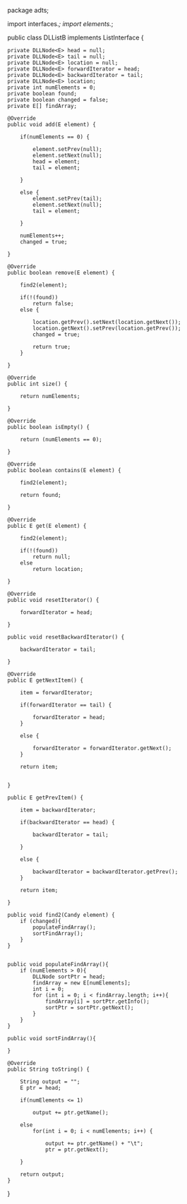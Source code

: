 package adts;

import interfaces.*;
import elements.*;

public class DLListB<E> implements ListInterface<Candy> {

	private DLLNode<E> head = null;
	private DLLNode<E> tail = null;
	private DLLNode<E> location = null;
	private DLLNode<E> forwardIterator = head;
	private DLLNode<E> backwardIterator = tail;
	private DLLNode<E> location;
	private int numElements = 0;
	private boolean found;
	private boolean changed = false; 
	private E[] findArray;
	
	@Override
	public void add(E element) {
		
		if(numElements == 0) {

			element.setPrev(null);
			element.setNext(null);
			head = element;
			tail = element;

		}

		else {
			element.setPrev(tail);
			element.setNext(null);
			tail = element;

		}

		numElements++;
		changed = true;
		
	}

	@Override
	public boolean remove(E element) {
		
		find2(element);
		
		if(!(found))
			return false;
		else {
			
			location.getPrev().setNext(location.getNext());
			location.getNext().setPrev(location.getPrev());
			changed = true;
		
			return true;
		}
		
	}

	@Override
	public int size() {
	
		return numElements;
		
	}

	@Override
	public boolean isEmpty() {
		
		return (numElements == 0);
		
	}

	@Override
	public boolean contains(E element) {
		
		find2(element);
		
		return found;
		
	}

	@Override
	public E get(E element) {
		
		find2(element);
		
		if(!(found))
			return null;
		else
			return location;
		
	}

	@Override
	public void resetIterator() {
		
		forwardIterator = head;
		
	}
	
	public void resetBackwardIterator() {
		
		backwardIterator = tail;
		
	}

	@Override
	public E getNextItem() {
		
		item = forwardIterator;
		
		if(forwardIterator == tail) {
			
			forwardIterator = head;
		}
			
		else {
			
			forwardIterator = forwardIterator.getNext();
		}
		
		return item;
		
		
	}
	
	public E getPrevItem() {
		
		item = backwardIterator;
		
		if(backwardIterator == head) {
			
			backwardIterator = tail;
			
		}
		
		else {
			
			backwardIterator = backwardIterator.getPrev();
		}
		
		return item;

	}
	
	public void find2(Candy element) {
		if (changed){
			populateFindArray();
			sortFindArray();
		}
	}
	
	
	public void populateFindArray(){
		if (numElements > 0){
			DLLNode sortPtr = head;
			findArray = new E[numElements];
			int i = 0;
			for (int i = 0; i < findArray.length; i++){
				findArray[i] = sortPtr.getInfo();
				sortPtr = sortPtr.getNext();
			}
		}			
	}
	
	public void sortFindArray(){
		
	}
	
	@Override
	public String toString() {
		
		String output = "";
		E ptr = head;
		
		if(numElements <= 1)
		
			output += ptr.getName();
		
		else
			for(int i = 0; i < numElements; i++) {
				
				output += ptr.getName() + "\t";
				ptr = ptr.getNext();
				
		}
		
		return output;
	}

}
